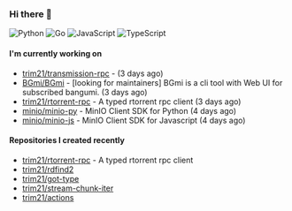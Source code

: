 ### Hi there 👋

![Python](https://img.shields.io/badge/python-3670A0?style=for-the-badge&logo=python&logoColor=ffdd54)
![Go](https://img.shields.io/badge/go-%2300ADD8.svg?style=for-the-badge&logo=go&logoColor=white)
![JavaScript](https://img.shields.io/badge/javascript-%23323330.svg?style=for-the-badge&logo=javascript&logoColor=%23F7DF1E)
![TypeScript](https://img.shields.io/badge/typescript-%23007ACC.svg?style=for-the-badge&logo=typescript&logoColor=white)

#### I'm currently working on

- [trim21/transmission-rpc](https://github.com/trim21/transmission-rpc) -  (3 days ago)
- [BGmi/BGmi](https://github.com/BGmi/BGmi) - [looking for maintainers] BGmi is a cli tool with Web UI for subscribed bangumi. (3 days ago)
- [trim21/rtorrent-rpc](https://github.com/trim21/rtorrent-rpc) - A typed rtorrent rpc client (3 days ago)
- [minio/minio-py](https://github.com/minio/minio-py) - MinIO Client SDK for Python (4 days ago)
- [minio/minio-js](https://github.com/minio/minio-js) - MinIO Client SDK for Javascript (4 days ago)

#### Repositories I created recently

- [trim21/rtorrent-rpc](https://github.com/trim21/rtorrent-rpc) - A typed rtorrent rpc client
- [trim21/rdfind2](https://github.com/trim21/rdfind2)
- [trim21/got-type](https://github.com/trim21/got-type)
- [trim21/stream-chunk-iter](https://github.com/trim21/stream-chunk-iter)
- [trim21/actions](https://github.com/trim21/actions)
